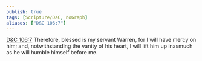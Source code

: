 ```yaml
---
publish: true
tags: [Scripture/DaC, noGraph]
aliases: ["D&C 106:7"]
---
```

[D&C 106:7](https://churchofjesuschrist.org/study/scriptures/dc-testament/dc/106?lang=eng&id=p7#p7) Therefore, blessed is my servant Warren, for I will have mercy on him; and, notwithstanding the vanity of his heart, I will lift him up inasmuch as he will humble himself before me.
